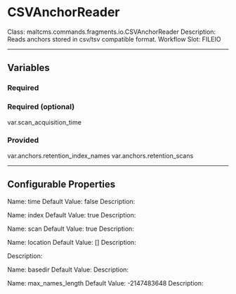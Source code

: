 <h1>CSVAnchorReader</h1>
Class: maltcms.commands.fragments.io.CSVAnchorReader
Description: Reads anchors stored in csv/tsv compatible format.
Workflow Slot: FILEIO

---

<h2>Variables</h2>
<h3>Required</h3>

<h3>Required (optional)</h3>
var.scan_acquisition_time

<h3>Provided</h3>
var.anchors.retention_index_names
var.anchors.retention_scans


---

<h2>Configurable Properties</h2>
Name: time
Default Value: false
Description: 

Name: index
Default Value: true
Description: 

Name: scan
Default Value: true
Description: 

Name: location
Default Value: []
Description: 


Description: 

Name: basedir
Default Value: 
Description: 

Name: max_names_length
Default Value: -2147483648
Description: 


